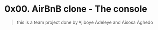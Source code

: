 # 0x00. AirBnB clone - The console
> this is a team project done by Ajiboye Adeleye and Aisosa Aghedo
